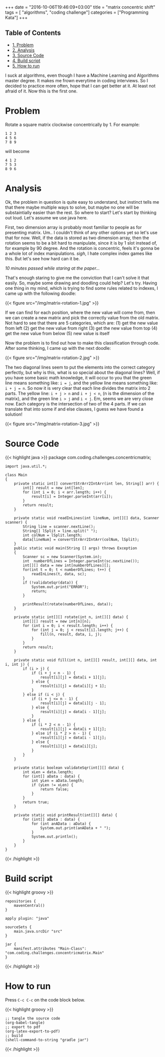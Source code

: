 +++
date = "2016-10-06T19:46:09+03:00"
title = "matrix concentric shift"
tags = [ "algorithms", "coding challenge"]
categories = ["Programming Kata"]
+++

<div id="table-of-contents">
<h2>Table of Contents</h2>
<div id="text-table-of-contents">
<ul>
<li><a href="#orgheadline1">1. Problem</a></li>
<li><a href="#orgheadline2">2. Analysis</a></li>
<li><a href="#orgheadline3">3. Source Code</a></li>
<li><a href="#orgheadline4">4. Build script</a></li>
<li><a href="#orgheadline5">5. How to run</a></li>
</ul>
</div>
</div>

I suck at algorithms, even though I have a Machine Learning and Algorithms master degree.
It makes me frown everytime in coding interviews.
So I decided to practice more often, hope that I can get better at it.
At least not afraid of it.
Now this is the first one.

# Problem<a id="orgheadline1"></a>

Rotate a square matrix clockwise concentrically by 1. For example:

    1 2 3
    4 5 6
    7 8 9

will become

    4 1 2
    7 5 3
    8 9 6

# Analysis<a id="orgheadline2"></a>

Ok, the problem in question is quite easy to understand, but instinct tells me that there maybe multiple ways to solve, but maybe no one will be substaintially easier than the rest.
So where to start? Let's start by thinking out loud. Let's assume we use java here.

First, two dimension array is probably most familiar to people as for presenting matrix. Um.. I couldn't think of any other options yet so let's use that for now.
Well, if the data is stored as two dimension array, then the rotation seems to be a bit hard to manipulate, since it is by 1 slot instead of, for example by 90 degree.
And the rotation is concentric, feels it's gonna be a whole lot of index manipulations. *sigh*, I hate complex index games like this. But let's see how hard can it be.

*10 minutes passed while staring at the paper&#x2026;*

That's enough staring to give me the conviction that I can't solve it that easily. So, maybe some drawing and doodling could help? Let's try. Having one thing in my mind, which is 
trying to find some rules related to indexes, I came up with the following doodle:

{{< figure src="/img/matrix-rotation-1.jpg" >}}

If we can find for each position, where the new value will come from, then we can create a new matrix and pick the correctly value from the old matrix.
Not hard to see that there are 5 categories, which are:
(1) get the new value from left 
(2) get the new value from right 
(3) get the new value from top 
(4) get the new value from below 
(5) new value is itself

Now the problem is to find out how to make this classification through code. After some thinking, I came up with the next doodle:

{{< figure src="/img/matrix-rotation-2.jpg" >}}

The two diagonal lines seem to put the elements into the correct category perfectly, but why is this, what is so special about the diagonal lines? Well, if you have some basic math
knowledge, it will occur to you that the green line means something like: `i = j`, and the yellow line means something like: `i + j = n`. So now it is very clear that each line divides 
the matrix into 2 parts. The yellow line: `i + j > n` and `i + j < n`, (n is the dimension of the matrix), and the green line `i > j` and `i < j`. Em, seems we are very close now.
Each category is the intersection of two of the 4 parts. If we can translate that into some if and else clauses, I guess we have found a solution!

{{< figure src="/img/matrix-rotation-3.jpg" >}}

# Source Code<a id="orgheadline3"></a>

{{< highlight java >}}
    package com.coding.challenges.concentricmatrix;
    
    import java.util.*;
    
    class Main
    {
        private static int[] convertStrArr2IntArr(int len, String[] arr) {
            int[] result = new int[len];
            for (int i = 0; i < arr.length; i++) {
                result[i] = Integer.parseInt(arr[i]);
            }
            return result;
        }
    
        private static void readInLines(int lineNum, int[][] data, Scanner scanner) {
            String line = scanner.nextLine();
            String[] lSplit = line.split(" ");
            int colNum = lSplit.length;
            data[lineNum] = convertStrArr2IntArr(colNum, lSplit);
        }
        public static void main(String [] args) throws Exception
        {
            Scanner sc = new Scanner(System.in);
            int  numberOfLines = Integer.parseInt(sc.nextLine());
            int[][] data = new int[numberOfLines][];
            for(int t = 0; t < numberOfLines; t++) {
                readInLines(t, data, sc);
            }
            if (!validateSqr(data)) {
                System.out.print("ERROR");
                return;
            }
    
            printResult(rotate(numberOfLines, data));
        }
    
        private static int[][] rotate(int n, int[][] data) {
            int[][] result = new int[n][n];
            for (int i = 0; i < result.length; i++) {
                for (int j = 0; j < result[i].length; j++) {
                    fill(n, result, data, i, j);
                }
            }
            return result;
        }
    
        private static void fill(int n, int[][] result, int[][] data, int i, int j) {
            if (i > j) {
                if (i + j < n - 1) {
                    result[i][j] = data[i + 1][j];
                } else {
                    result[i][j] = data[i][j + 1];
                }
            } else if (i < j) {
                if (i + j <= n - 1) {
                    result[i][j] = data[i][j - 1];
                } else {
                    result[i][j] = data[i - 1][j];
                }
            } else {
                if (i * 2 < n - 1) {
                    result[i][j] = data[i + 1][j];
                } else if (i * 2 > n - 1) {
                    result[i][j] = data[i - 1][j];
                } else {
                    result[i][j] = data[i][j];
                }
            }
        }
    
        private static boolean validateSqr(int[][] data) {
            int xLen = data.length;
            for (int[] aData : data) {
                int yLen = aData.length;
                if (yLen != xLen) {
                    return false;
                }
            }
            return true;
        }
    
        private static void printResult(int[][] data) {
            for (int[] aData : data) {
                for (int anAData : aData) {
                    System.out.print(anAData + " ");
                }
                System.out.println();
            }
        }
    }

{{< /highlight >}}

# Build script<a id="orgheadline4"></a>

{{< highlight groovy >}}

    repositories {
        mavenCentral()
    }
    
    apply plugin: "java"
    
    sourceSets {
        main.java.srcDir "src"
    }
    
    jar {
        manifest.attributes "Main-Class": "com.coding.challenges.concentricmatrix.Main"
    }

{{< /highlight >}}

# How to run<a id="orgheadline5"></a>

Press `C-c C-c` on the code block below.

{{< highlight groovy >}}

    ;; tangle the source code
    (org-babel-tangle)
    ;; export to pdf
    (org-latex-export-to-pdf)
    ;; build
    (shell-command-to-string "gradle jar")

{{< /highlight >}}
